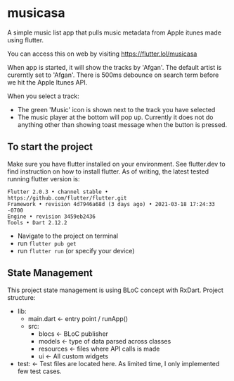 # musicasa

A simple music list app that pulls music metadata from Apple itunes made using flutter.

You can access this on web by visiting https://flutter.lol/musicasa

When app is started, it will show the tracks by 'Afgan'.
The default artist is curerntly set to 'Afgan'.
There is 500ms debounce on search term before we hit the Apple Itunes API.

When you select a track:
- The green 'Music' icon is shown next to the track you have selected
- The music player at the bottom will pop up. Currently it does not do anything other than showing toast message when the button is pressed.

## To start the project
Make sure you have flutter installed on your environment. See flutter.dev to find instruction on how to install flutter.
As of writing, the latest tested running flutter version is:
```
Flutter 2.0.3 • channel stable • https://github.com/flutter/flutter.git
Framework • revision 4d7946a68d (3 days ago) • 2021-03-18 17:24:33 -0700
Engine • revision 3459eb2436
Tools • Dart 2.12.2
```

- Navigate to the project on terminal
- run `flutter pub get`
- run `flutter run` (or specify your device)

## State Management
This project state management is using BLoC concept with RxDart.
Project structure:
- lib:
  -  main.dart <- entry point / runApp()
  - src:
    - blocs <- BLoC publisher
    - models <- type of data parsed across classes
    - resources <- files where API calls is made
    - ui <- All custom widgets
- test: <- Test files are located here. As limited time, I only implemented few test cases.
